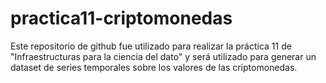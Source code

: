 # practica11-criptomonedas

Este repositorio de github fue utilizado para realizar la práctica 11 de "Infraestructuras para la ciencia del dato" y será utilizado para generar un dataset de series temporales sobre los valores de las criptomonedas.
